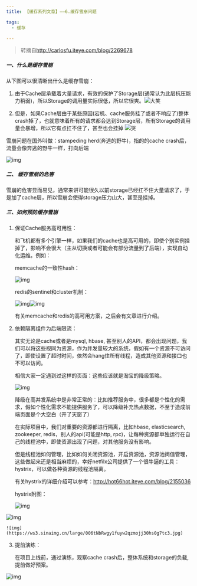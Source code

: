 ```yaml
---
title: 【缓存系列文章】——6.缓存雪崩问题 

tags:
  - 缓存

---
```


> 转摘自<http://carlosfu.iteye.com/blog/2269678>

##### 一、什么是缓存雪崩

从下图可以很清晰出什么是缓存雪崩：

1. 由于Cache层承载着大量请求，有效的保护了Storage层(通常认为此层抗压能力稍弱)，所以Storage的调用量实际很低，所以它很爽。<span>![大笑](https://ws4.sinaimg.cn/large/006tNbRwgy1fuyw2onf3rg300i00i09j.gif)</span>

2. 但是，如果Cache层由于某些原因(宕机、cache服务挂了或者不响应了)整体crash掉了，也就意味着所有的请求都会达到Storage层，所有Storage的调用量会暴增，所以它有点扛不住了，甚至也会挂掉 <span>![哭](https://ws1.sinaimg.cn/large/006tNbRwgy1fuyw2phw8ig300i00i095.gif)</span>

 雪崩问题在国外叫做：stampeding herd(奔逃的野牛)，指的的cache crash后，流量会像奔逃的野牛一样，打向后端

![img](https://ws3.sinaimg.cn/large/006tNbRwgy1fuyw2sbv94j30oj0brgmq.jpg)



##### 二、 缓存雪崩的危害

雪崩的危害显而易见，通常来讲可能很久以前storage已经扛不住大量请求了，于是加了cache层，所以雪崩会使得storage压力山大，甚至是挂掉。   

 

##### 三、如何预防缓存雪崩

1. 保证Cache服务高可用性：

   和飞机都有多个引擎一样，如果我们的cache也是高可用的，即使个别实例挂掉了，影响不会很大（主从切换或者可能会有部分流量到了后端），实现自动化运维。例如：

    memcache的一致性hash：

     ![img](https://ws3.sinaimg.cn/large/006tNbRwgy1fuyw2qi80rj30ia0dswgi.jpg)

	redis的sentinel和cluster机制：

     ![img](https://ws4.sinaimg.cn/large/006tNbRwgy1fuyw2p7j5qj30dl0dwjtm.jpg)![img](https://ws3.sinaimg.cn/large/006tNbRwgy1fuyw2tbhuej30lc0kc432.jpg)

	有关memcache和redis的高可用方案，之后会有文章进行介绍。

2. 依赖隔离组件为后端限流：

   其实无论是cache或者是mysql, hbase, 甚至别人的API，都会出现问题，我们可以将这些视同为资源，作为并发量较大的系统，假如有一个资源不可访问了，即使设置了超时时间，依然会hang住所有线程，造成其他资源和接口也不可以访问。

   相信大家一定遇到过这样的页面：这些应该就是淘宝的降级策略。

   ![img](https://ws4.sinaimg.cn/large/006tNbRwgy1fuyw2q20qej30c30i20vv.jpg)

	降级在高并发系统中是非常正常的：比如推荐服务中，很多都是个性化的需求，假如个性化需求不能提供服务了，可以降级补充热点数据，不至于造成前端页面是个大空白（开了天窗了）

	在实际项目中，我们对重要的资源都进行隔离，比如hbase, elasticsearch, zookeeper, redis，别人的api(可能是http, rpc)，让每种资源都单独运行在自己的线程池中，即使资源出现了问题，对其他服务没有影响。

	但是线程池如何管理，比如如何关闭资源池，开启资源池，资源池阀值管理，这些做起来还是相当麻烦的，幸好netfilx公司提供了一个很牛逼的工具：hystrix，可以做各种资源的线程池隔离。

	有关hystrix的详细介绍可以参考：<http://hot66hot.iteye.com/blog/2155036>

	hystrix附图：

	![img](https://ws3.sinaimg.cn/large/006tNbRwgy1fuyw2rgye3j30hs0g6wh3.jpg)

![img](https://ws3.sinaimg.cn/large/006tNbRwgy1fuyw2sugoxj30hs0g6dim.jpg)

	![img](https://ws3.sinaimg.cn/large/006tNbRwgy1fuyw2qzmojj30hs0g7tc3.jpg)

3. 提前演练：

   在项目上线前，通过演练，观察cache crash后，整体系统和storage的负载, 提前做好预案。  

![img](https://ws4.sinaimg.cn/large/006tNbRwgy1fuyw2rvy4oj30b407lmxb.jpg)

    